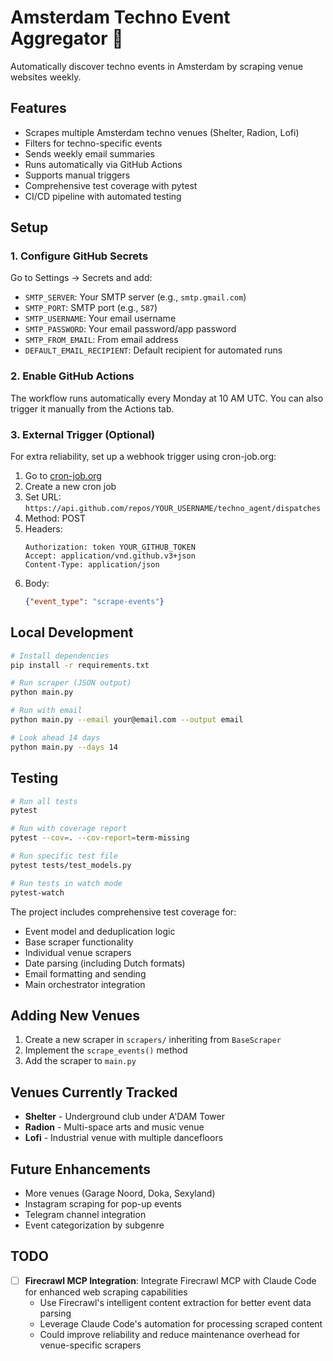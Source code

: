 # Amsterdam Techno Event Aggregator 🎵

Automatically discover techno events in Amsterdam by scraping venue websites weekly.

## Features

- Scrapes multiple Amsterdam techno venues (Shelter, Radion, Lofi)
- Filters for techno-specific events
- Sends weekly email summaries
- Runs automatically via GitHub Actions
- Supports manual triggers
- Comprehensive test coverage with pytest
- CI/CD pipeline with automated testing

## Setup

### 1. Configure GitHub Secrets

Go to Settings → Secrets and add:

- `SMTP_SERVER`: Your SMTP server (e.g., `smtp.gmail.com`)
- `SMTP_PORT`: SMTP port (e.g., `587`)
- `SMTP_USERNAME`: Your email username
- `SMTP_PASSWORD`: Your email password/app password
- `SMTP_FROM_EMAIL`: From email address
- `DEFAULT_EMAIL_RECIPIENT`: Default recipient for automated runs

### 2. Enable GitHub Actions

The workflow runs automatically every Monday at 10 AM UTC. You can also trigger it manually from the Actions tab.

### 3. External Trigger (Optional)

For extra reliability, set up a webhook trigger using cron-job.org:

1. Go to [cron-job.org](https://cron-job.org)
2. Create a new cron job
3. Set URL: `https://api.github.com/repos/YOUR_USERNAME/techno_agent/dispatches`
4. Method: POST
5. Headers:
   ```
   Authorization: token YOUR_GITHUB_TOKEN
   Accept: application/vnd.github.v3+json
   Content-Type: application/json
   ```
6. Body:
   ```json
   {"event_type": "scrape-events"}
   ```

## Local Development

```bash
# Install dependencies
pip install -r requirements.txt

# Run scraper (JSON output)
python main.py

# Run with email
python main.py --email your@email.com --output email

# Look ahead 14 days
python main.py --days 14
```

## Testing

```bash
# Run all tests
pytest

# Run with coverage report
pytest --cov=. --cov-report=term-missing

# Run specific test file
pytest tests/test_models.py

# Run tests in watch mode
pytest-watch
```

The project includes comprehensive test coverage for:
- Event model and deduplication logic
- Base scraper functionality
- Individual venue scrapers
- Date parsing (including Dutch formats)
- Email formatting and sending
- Main orchestrator integration

## Adding New Venues

1. Create a new scraper in `scrapers/` inheriting from `BaseScraper`
2. Implement the `scrape_events()` method
3. Add the scraper to `main.py`

## Venues Currently Tracked

- **Shelter** - Underground club under A'DAM Tower
- **Radion** - Multi-space arts and music venue  
- **Lofi** - Industrial venue with multiple dancefloors

## Future Enhancements

- More venues (Garage Noord, Doka, Sexyland)
- Instagram scraping for pop-up events
- Telegram channel integration
- Event categorization by subgenre

## TODO

- [ ] **Firecrawl MCP Integration**: Integrate Firecrawl MCP with Claude Code for enhanced web scraping capabilities
  - Use Firecrawl's intelligent content extraction for better event data parsing
  - Leverage Claude Code's automation for processing scraped content
  - Could improve reliability and reduce maintenance overhead for venue-specific scrapers